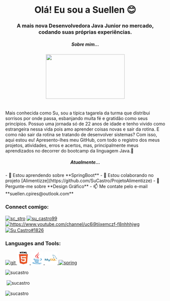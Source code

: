 <h1 align="center">Olá! Eu sou a Suellen 😊</h1> 
<h3 align="center">A mais nova Desenvolvedora Java Junior no mercado, codando suas próprias experiências.</h3>

<h5 align="center">Sobre mim...</h5> 
<h6 align="center"><img src="https://media.giphy.com/media/XGbU8CyGpRdgh5wY4f/giphy.gif" width=248px height=140px></h6> 
Mais conhecida como Su, sou a típica tagarela da turma que distribui sorrisos por onde passa, esbanjando muita fé e gratidão como seus princípios. Possuo uma jornada só de 22 anos de idade e tenho vivido como estrangeira nessa vida pois amo aprender coisas novas e sair da rotina. E como não sair da rotina se tratando de desenvolver sistemas? Com isso, aqui estou eu! Apresento-lhes meu GitHub, com todo o registro dos meus projetos, atividades, erros e acertos, mas, principalmente meus aprendizados no decorrer do bootcamp da linguagem Java.💖

<h5 align="center">Atualmente...</h5> 
- 🌱 Estou aprendendo sobre **SpringBoot** - 👯 Estou colaborando no projeto [Alimentizze](https://github.com/SuCastro/ProjetoAlimentizze) - 💬 Pergunte-me sobre **Design Gráfico** - 📫 Me contate pelo e-mail **suellen.cpires@outlook.com**

<h3 align="left">Connect comigo:</h3> <p align="left"> <a href="https://twitter.com/sc_stro" target="blank"><img align="center" src="https://raw.githubusercontent.com/rahuldkjain/github-profile-readme-generator/master/src/images/icons/Social/twitter.svg" alt="sc_stro" height="30" width="40" /></a> <a href="https://instagram.com/su_castro99" target="blank"><img align="center" src="https://raw.githubusercontent.com/rahuldkjain/github-profile-readme-generator/master/src/images/icons/Social/instagram.svg" alt="su_castro99" altura=
"30" width="40" /></a>
<a href="https://www.youtube.com/c/https://www.youtube.com/channel/uc6i9tiixemczf-f8nhhhjwg" target="blank"><img align="center" src="https://raw.githubusercontent.com/rahuldkjain/github-profile-readme-generator/master/src/images/icons/Social/youtube.svg" alt="https://www.youtube.com/channel/uc6i9tiixemczf-f8nhhhjwg" height="30" width="40" /></a>
<a href="https://discord.gg/Su Castro#1826" target="blank"><img align="center" src="https://raw.githubusercontent.com/rahuldkjain/github-profile-readme-generator/master/src/images/icons/Social/discord.svg" alt="Su Castro#1826" height="30" width="40" /></a>
</p>

<h3 align="left">Languages and Tools:</h3>
<p align="left"> <a href="https://git-scm.com/" target="_blank"> <img src="https://www.vectorlogo.zone/logos/git-scm/git-scm-icon.svg" alt="git" width="40" height="40"/> </a> <a href="https://www.w3.org/html/" target="_blank"> <img src="https://raw.githubusercontent.com/devicons/devicon/master/icons/html5/html5-original-wordmark.svg" alt="html5" width="40" height="40"/> </a> <a href="https://www.java.com" target="_blank"> <img src="https://raw.githubusercontent.com/devicons/devicon/master/icons/java/java-original.svg" alt="java" width="40" height="40"/> </a> <a href="https://www.mysql.com/" target="_blank"> <img src="https://raw.githubusercontent.com/devicons/devicon/master/icons/mysql/mysql-original-wordmark.svg" alt="mysql" width="40" height="40"/> </a> <a href="https://spring.io/" target="_blank"> <img src="https://www.vectorlogo.zone/logos/springio/springio-icon.svg" alt="spring" width="40" height="40"/> </a> </p>

<p><img align="esquerda" src="https://github-readme-stats.vercel.app/api/top-langs?username=sucastro&show_icons=true&locale=en&layout=compact" alt="sucastro" /></p>

<p>&nbsp;<img align="center" src ="https://github-readme-stats.vercel.app/api?username=sucastro&show_icons=true&locale=en" alt="sucastro" /></p>

<p><img align="center" src="https://github-readme-streak-stats.herokuapp.com/?user=sucastro&" alt="sucastro" /></p>
